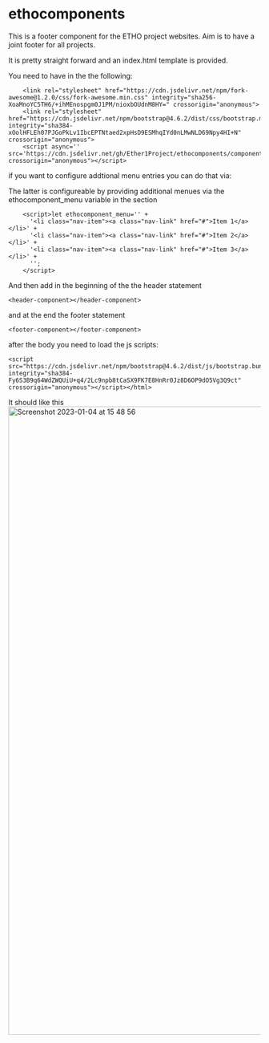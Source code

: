 # ethocomponents

This is a footer component for the ETHO project websites. Aim is to have a joint footer for all projects.

It is pretty straight forward and an index.html template is provided.

You need to have in the <head> the following:

```
    <link rel="stylesheet" href="https://cdn.jsdelivr.net/npm/fork-awesome@1.2.0/css/fork-awesome.min.css" integrity="sha256-XoaMnoYC5TH6/+ihMEnospgm0J1PM/nioxbOUdnM8HY=" crossorigin="anonymous">
    <link rel="stylesheet" href="https://cdn.jsdelivr.net/npm/bootstrap@4.6.2/dist/css/bootstrap.min.css" integrity="sha384-xOolHFLEh07PJGoPkLv1IbcEPTNtaed2xpHsD9ESMhqIYd0nLMwNLD69Npy4HI+N" crossorigin="anonymous">
    <script async='' src='https://cdn.jsdelivr.net/gh/Ether1Project/ethocomponents/component.js' crossorigin="anonymous"></script>
```

if you want to configure addtional menu entries you can do that via:

The latter is configureable by providing additional menues via the ethocomponent_menu variable in the <HEAD> section

```
    <script>let ethocomponent_menu='' +
      '<li class="nav-item"><a class="nav-link" href="#">Item 1</a></li>' +
      '<li class="nav-item"><a class="nav-link" href="#">Item 2</a></li>' +
      '<li class="nav-item"><a class="nav-link" href="#">Item 3</a></li>' +
      '';
    </script>

```
    
    
And then add in the beginning of the <body> the header statement
```
<header-component></header-component>
```

and at the end the footer statement

```
<footer-component></footer-component>
```

after the body you need to load the js scripts:

```<script src="https://cdn.jsdelivr.net/npm/jquery@3.5.1/dist/jquery.slim.min.js" integrity="sha384-DfXdz2htPH0lsSSs5nCTpuj/zy4C+OGpamoFVy38MVBnE+IbbVYUew+OrCXaRkfj" crossorigin="anonymous"></script>
<script src="https://cdn.jsdelivr.net/npm/bootstrap@4.6.2/dist/js/bootstrap.bundle.min.js" integrity="sha384-Fy6S3B9q64WdZWQUiU+q4/2Lc9npb8tCaSX9FK7E8HnRr0Jz8D6OP9dO5Vg3Q9ct" crossorigin="anonymous"></script></html>
```    
    
It should like this 
<img width="1253" alt="Screenshot 2023-01-04 at 15 48 56" src="https://user-images.githubusercontent.com/25107787/210581296-d4186dcd-01a2-4d3b-99f6-a37052786371.png">

